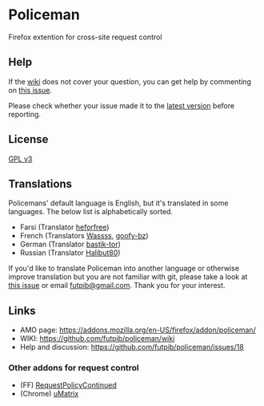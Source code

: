 # Policeman
Firefox extention for cross-site request control

## Help
If the [wiki](https://github.com/futpib/policeman/wiki) does not cover your question, you can get help by commenting on [this issue](https://github.com/futpib/policeman/issues/18).

Please check whether your issue made it to the [latest version](https://addons.mozilla.org/en-US/firefox/addon/policeman/versions/) before reporting.

## License
[GPL v3](http://www.gnu.org/licenses/gpl-3.0.html)

## Translations

Policemans' default language is English, but it's translated in some languages. The below list is alphabetically sorted.

* Farsi (Translator [heforfree](https://github.com/heforfree))
* French (Translators [Wassss](https://github.com/Wassss), [goofy-bz](https://github.com/goofy-bz))
* German (Translator [bastik-tor](https://github.com/bastik-tor))
* Russian (Translator [Halibut80](https://github.com/Halibut80))

If you'd like to translate Policeman into another language or otherwise improve translation but you are not familiar with git, please take a look at [this issue](https://github.com/futpib/policeman/issues/101) or email [futpib@gmail.com](mailto:futpib@gmail.com). Thank you for your interest.

## Links
* AMO page: https://addons.mozilla.org/en-US/firefox/addon/policeman/
* WIKI: https://github.com/futpib/policeman/wiki
* Help and discussion: https://github.com/futpib/policeman/issues/18

### Other addons for request control
* (FF) [RequestPolicyContinued](https://github.com/RequestPolicyContinued/requestpolicy)
* (Chrome) [uMatrix](https://github.com/gorhill/uMatrix)
